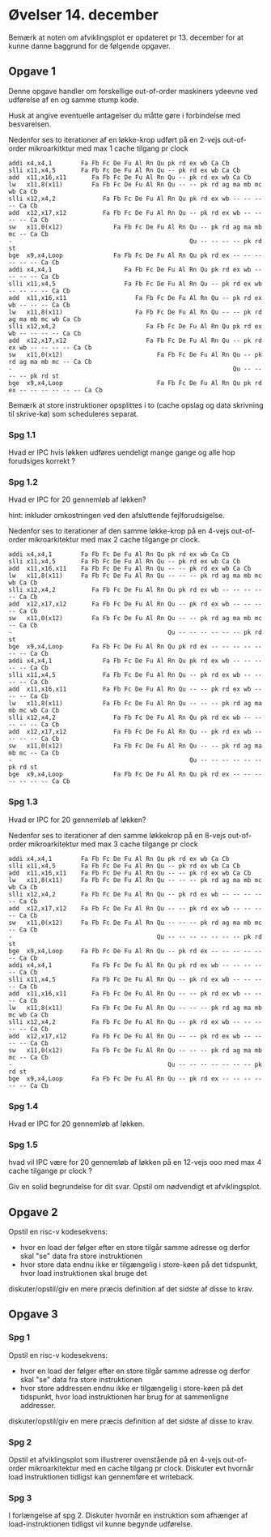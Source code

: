 
# Øvelser 14. december

Bemærk at noten om afviklingsplot er opdateret pr 13. december
for at kunne danne baggrund for de følgende opgaver.


## Opgave 1

Denne opgave handler om forskellige out-of-order maskiners ydeevne ved udførelse
af en og samme stump kode.

Husk at angive eventuelle antagelser du måtte gøre i forbindelse med besvarelsen.


Nedenfor ses to iterationer af en løkke-krop udført på en 2-vejs out-of-order mikroarkitktur med max 1 cache tilgang pr clock

    addi x4,x4,1        Fa Fb Fc De Fu Al Rn Qu pk rd ex wb Ca Cb
    slli x11,x4,5       Fa Fb Fc De Fu Al Rn Qu -- pk rd ex wb Ca Cb
    add  x11,x16,x11       Fa Fb Fc De Fu Al Rn Qu -- pk rd ex wb Ca Cb
    lw	 x11,8(x11)        Fa Fb Fc De Fu Al Rn Qu -- -- pk rd ag ma mb mc wb Ca Cb
    slli x12,x4,2             Fa Fb Fc De Fu Al Rn Qu pk rd ex wb -- -- -- -- Ca Cb
    add	 x12,x17,x12          Fa Fb Fc De Fu Al Rn Qu -- pk rd ex wb -- -- -- -- Ca Cb
    sw   x11,0(x12)              Fa Fb Fc De Fu Al Rn Qu -- pk rd ag ma mb mc -- Ca Cb
    -                                                 Qu -- -- -- -- pk rd st
    bge  x9,x4,Loop              Fa Fb Fc De Fu Al Rn Qu pk rd ex -- -- -- -- -- -- Ca Cb
    addi x4,x4,1                    Fa Fb Fc De Fu Al Rn Qu pk rd ex wb -- -- -- -- Ca Cb
    slli x11,x4,5                   Fa Fb Fc De Fu Al Rn Qu -- pk rd ex wb -- -- -- -- Ca Cb
    add  x11,x16,x11                   Fa Fb Fc De Fu Al Rn Qu -- pk rd ex wb -- -- -- Ca Cb
    lw	 x11,8(x11)                    Fa Fb Fc De Fu Al Rn Qu -- -- pk rd ag ma mb mc wb Ca Cb
    slli x12,x4,2                         Fa Fb Fc De Fu Al Rn Qu pk rd ex wb -- -- -- -- Ca Cb
    add	 x12,x17,x12                      Fa Fb Fc De Fu Al Rn Qu -- pk rd ex wb -- -- -- -- Ca Cb
    sw   x11,0(x12)                          Fa Fb Fc De Fu Al Rn Qu -- pk rd ag ma mb mc -- Ca Cb
    -                                                             Qu -- -- -- -- pk rd st
    bge  x9,x4,Loop                          Fa Fb Fc De Fu Al Rn Qu pk rd ex -- -- -- -- -- -- Ca Cb

Bemærk at store instruktioner opsplittes i to (cache opslag og data skrivning til skrive-kø)
som scheduleres separat.

### Spg 1.1

Hvad er IPC hvis løkken udføres uendeligt mange gange og alle hop forudsiges korrekt ?

### Spg 1.2

Hvad er IPC for 20 gennemløb af løkken?

hint: inkluder omkostningen ved den afsluttende fejlforudsigelse.



Nedenfor ses to iterationer af den samme løkke-krop på en 4-vejs out-of-order mikroarkitektur med max 2 cache tilgange pr clock.

    addi x4,x4,1        Fa Fb Fc De Fu Al Rn Qu pk rd ex wb Ca Cb
    slli x11,x4,5       Fa Fb Fc De Fu Al Rn Qu -- pk rd ex wb Ca Cb
    add  x11,x16,x11    Fa Fb Fc De Fu Al Rn Qu -- -- pk rd ex wb Ca Cb
    lw	 x11,8(x11)     Fa Fb Fc De Fu Al Rn Qu -- -- -- pk rd ag ma mb mc wb Ca Cb
    slli x12,x4,2          Fa Fb Fc De Fu Al Rn Qu pk rd ex wb -- -- -- -- -- Ca Cb
    add	 x12,x17,x12       Fa Fb Fc De Fu Al Rn Qu -- pk rd ex wb -- -- -- -- Ca Cb
    sw   x11,0(x12)        Fa Fb Fc De Fu Al Rn Qu -- -- pk rd ag ma mb mc -- Ca Cb
    -                                           Qu -- -- -- -- -- -- pk rd st
    bge  x9,x4,Loop        Fa Fb Fc De Fu Al Rn Qu pk rd ex -- -- -- -- -- -- -- Ca Cb
    addi x4,x4,1              Fa Fb Fc De Fu Al Rn Qu pk rd ex wb -- -- -- -- -- Ca Cb
    slli x11,x4,5             Fa Fb Fc De Fu Al Rn Qu -- pk rd ex wb -- -- -- -- Ca Cb
    add  x11,x16,x11          Fa Fb Fc De Fu Al Rn Qu -- -- pk rd ex wb -- -- -- Ca Cb
    lw	 x11,8(x11)           Fa Fb Fc De Fu Al Rn Qu -- -- -- pk rd ag ma mb mc wb Ca Cb
    slli x12,x4,2                Fa Fb Fc De Fu Al Rn Qu pk rd ex wb -- -- -- -- -- Ca Cb
    add	 x12,x17,x12             Fa Fb Fc De Fu Al Rn Qu -- pk rd ex wb -- -- -- -- Ca Cb
    sw   x11,0(x12)              Fa Fb Fc De Fu Al Rn Qu -- -- pk rd ag ma mb mc -- Ca Cb
    -                                                 Qu -- -- -- -- -- -- pk rd st
    bge  x9,x4,Loop              Fa Fb Fc De Fu Al Rn Qu pk rd ex -- -- -- -- -- -- -- Ca Cb

### Spg 1.3

Hvad er IPC for 20 gennemløb af løkken?



Nedenfor ses to iterationer af den samme løkkekrop på en 8-vejs out-of-order mikroarkitektur
med max 3 cache tilgange pr clock

    addi x4,x4,1        Fa Fb Fc De Fu Al Rn Qu pk rd ex wb Ca Cb
    slli x11,x4,5       Fa Fb Fc De Fu Al Rn Qu -- pk rd ex wb Ca Cb
    add  x11,x16,x11    Fa Fb Fc De Fu Al Rn Qu -- -- pk rd ex wb Ca Cb
    lw	 x11,8(x11)     Fa Fb Fc De Fu Al Rn Qu -- -- -- pk rd ag ma mb mc wb Ca Cb
    slli x12,x4,2       Fa Fb Fc De Fu Al Rn Qu -- pk rd ex wb -- -- -- -- -- Ca Cb
    add	 x12,x17,x12    Fa Fb Fc De Fu Al Rn Qu -- -- pk rd ex wb -- -- -- -- Ca Cb
    sw   x11,0(x12)     Fa Fb Fc De Fu Al Rn Qu -- -- -- pk rd ag ma mb mc -- Ca Cb
    -                                        Qu -- -- -- -- -- -- -- pk rd st
    bge  x9,x4,Loop     Fa Fb Fc De Fu Al Rn Qu -- pk rd ex -- -- -- -- -- -- Ca Cb
    addi x4,x4,1           Fa Fb Fc De Fu Al Rn Qu pk rd ex wb -- -- -- -- -- Ca Cb
    slli x11,x4,5          Fa Fb Fc De Fu Al Rn Qu -- pk rd ex wb -- -- -- -- Ca Cb
    add  x11,x16,x11       Fa Fb Fc De Fu Al Rn Qu -- -- pk rd ex wb -- -- -- Ca Cb
    lw	 x11,8(x11)        Fa Fb Fc De Fu Al Rn Qu -- -- -- pk rd ag ma mb mc wb Ca Cb
    slli x12,x4,2          Fa Fb Fc De Fu Al Rn Qu -- pk rd ex wb -- -- -- -- -- Ca Cb
    add	 x12,x17,x12       Fa Fb Fc De Fu Al Rn Qu -- -- pk rd ex wb -- -- -- -- Ca Cb
    sw   x11,0(x12)        Fa Fb Fc De Fu Al Rn Qu -- -- -- pk rd ag ma mb mc -- Ca Cb
    -                                           Qu -- -- -- -- -- -- -- pk rd st
    bge  x9,x4,Loop        Fa Fb Fc De Fu Al Rn Qu -- pk rd ex -- -- -- -- -- -- Ca Cb

### Spg 1.4

Hvad er IPC for 20 gennemløb af løkken.


### Spg 1.5

hvad vil IPC være for 20 gennemløb af løkken på en 12-vejs ooo med max 4 cache tilgange pr clock ?

Giv en solid begrundelse for dit svar. Opstil om nødvendigt et afviklingsplot.



## Opgave 2

Opstil en risc-v kodesekvens:

 * hvor en load der følger efter en store tilgår samme adresse og derfor skal "se" data fra store instruktionen
 * hvor store data endnu ikke er tilgængelig i store-køen på det tidspunkt, hvor load instruktionen skal bruge det

diskuter/opstil/giv en mere præcis definition af det sidste af disse to krav.


## Opgave 3

### Spg 1

Opstil en risc-v kodesekvens:

 * hvor en load der følger efter en store tilgår samme adresse og derfor skal "se" data fra store instruktionen
 * hvor store addressen endnu ikke er tilgængelig i store-køen på det tidspunkt, hvor load instruktionen har brug
   for at sammenligne addresser.

diskuter/opstil/giv en mere præcis definition af det sidste af disse to krav.

### Spg 2

Opstil et afviklingsplot som illustrerer ovenstående på en 4-vejs out-of-order mikroarkitektur med en
cache tilgang pr clock. Diskuter evt hvornår load instruktionen tidligst kan gennemføre et writeback.

### Spg 3

I forlængelse af spg 2. Diskuter hvornår en instruktion som afhænger af load-instruktionen tidligst
vil kunne begynde udførelse.

